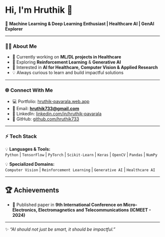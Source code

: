 # Hi, I'm Hruthik 👋  

🚀 **Machine Learning & Deep Learning Enthusiast | Healthcare AI | GenAI Explorer**  

---

### 👨‍💻 About Me  
- 🔭 Currently working on **ML/DL projects in Healthcare**  
- 🌱 Exploring **Reinforcement Learning** & **Generative AI**  
- 🎯 Interested in **AI for Healthcare, Computer Vision & Applied Research**  
- 💡 Always curious to learn and build impactful solutions  

---

### 🌐 Connect With Me  
- 💻 Portfolio: [hruthik-pavarala.web.app](https://hruthik-pavarala.web.app)  
- 📧 Email: **hruthik733@gmail.com**  
- 🔗 LinkedIn: [linkedin.com/in/hruthik-pavarala](https://www.linkedin.com/in/hruthik-pavarala)  
- 🐙 GitHub: [github.com/hruthik733](https://github.com/hruthik733)  

---

### ⚡ Tech Stack  
💡 **Languages & Tools:**  
`Python` | `TensorFlow` | `PyTorch` | `Scikit-Learn` | `Keras` | `OpenCV` | `Pandas` | `NumPy`  

💡 **Specialized Domains:**  
`Computer Vision` | `Reinforcement Learning` | `Generative AI` | `Healthcare AI`  

---


## 🏆 Achievements  
- 📖 Published paper in **9th International Conference on Micro-Electronics, Electromagnetics and Telecommunications (ICMEET - 2024)**  

---

✨ *“AI should not just be smart, it should be impactful.”*  
